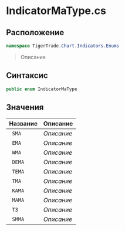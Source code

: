 
# IndicatorMaType.cs
## Расположение
```csharp
namespace TigerTrade.Chart.Indicators.Enums
```



> Описание

## Синтаксис
```csharp
public enum IndicatorMaType
```


## Значения
| Название | Описание |
| --- | --- |
| ` SMA` | *Описание* |
| ` EMA` | *Описание* |
| ` WMA` | *Описание* |
| ` DEMA` | *Описание* |
| ` TEMA` | *Описание* |
| ` TMA` | *Описание* |
| ` KAMA` | *Описание* |
| ` MAMA` | *Описание* |
| ` T3` | *Описание* |
| ` SMMA` | *Описание* |



